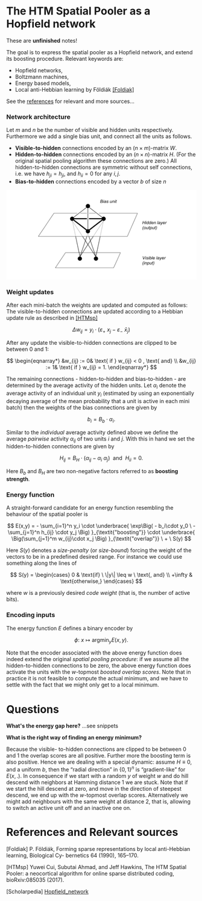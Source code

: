 

# The HTM Spatial Pooler as a Hopfield network
<!--An Energy-Based Spatial Pooler-->

These are **unfinished** notes!

The goal is to express the spatial pooler as a Hopfield network,
and extend its boosting procedure.
Relevant keywords are:

 - Hopfield networks,
 - Boltzmann machines,
 - Energy based models,
 - Local anti-Hebbian learning by Földiák [[Foldiak]](#foldiak)

 See the [references](#references) for relevant and more sources...


### Network architecture

Let $m$ and $n$ be the number of visible and hidden units respectively.
Furthermore we add a single bias unit, and connect all the units as follows.

 - **Visible-to-hidden** connections encoded by an $(n \times m)$-matrix $W$.
 - **Hidden-to-hidden** connections encoded by an $(n \times n)$-matrix $H$.
 (For the original spatial pooling algorithm these connections are zero.)
 All hidden-to-hidden connections are symmetric without self connections,
 i.e. we have $h_{ji} = h_{ji}$, and $h_{ii} = 0$ for any $i,j$.
 - **Bias-to-hidden** connections encoded by a vector $b$ of size $n$

<center><img src="./media/Numenta_network.png" align="center"></center>


### Weight updates

After each mini-batch the weights are updated and computed as follows:
The visible-to-hidden connections are updated according to
a Hebbian update rule as described in [[HTMsp]](#sp_paper)

$$
	\Delta w_{ij} = y_i \cdot  ( \varepsilon_+ \ x_j - \varepsilon_- \ \bar x_j )
$$

After any update the visible-to-hidden connections are clipped to be between $0$ and $1$:

$$
\begin{eqnarray*}
   &w_{ij} := 0& \text{ if } w_{ij} < 0 , \text{ and} \\
   &w_{ij} := 1& \text{ if } w_{ij} = 1.
\end{eqnarray*}
$$

The remaining connections - hidden-to-hidden and bias-to-hidden -
are determined by the average activity of the hidden units.
Let $\alpha_i$ denote the average activity of an individual unit $y_i$
(estimated by using an exponentially decaying average of the mean probability
  that a unit is active in each mini batch) then the weights of the bias
  connections are given by

$$
  b_{i}  = B_b \cdot \alpha_i.
$$

Similar to the *individual* average activity defined above we define
the average *pairwise* activity $\alpha_{ij}$ of two units $i$ and $j$.
With this in hand we set the hidden-to-hidden connections are given by

$$
  H_{ij} = B_H \cdot ( \alpha_{ij} - \alpha_i \ \alpha_j ) \ \text{ and } \  H_{ii} = 0.
$$

Here $B_b$ and $B_H$ are two non-negative factors
referred to as **boosting strength**.


### Energy function

A straight-forward candidate for an energy function resembling the behaviour of the spatial pooler is

$$
   E(x,y) = - \sum_{i=1}^n
        y_i
        \cdot
        \underbrace{
        \exp\Big( - b_i\cdot y_0 \ -  \sum_{j=1}^n h_{ij} \cdot y_j \Big)
        }_{\textit{"boosting"}}
        \cdot
        \underbrace{
        \Big(\sum_{j=1}^m w_{ij}\cdot x_j \Big)  
        }_{\textit{"overlap"}}
        \ + \  
        S(y)
$$

Here $S(y)$ denotes a *size-penalty* (or *size-bound*) forcing the weight of the vectors
to be in a predefined desired range. For instance we could use something
along the lines of

$$
S(y) = \begin{cases}
            0  &  \text{if} \ \|y\| \leq w \ \text{, and} \\
      +\infty  &  \text{otherwise,}
    \end{cases}
$$

where $w$ is a previously desired *code weight*
(that is, the number of active bits).


### Encoding inputs

The energy function $E$ defines a binary encoder by

$$
    \phi\colon \  x \mapsto \mathop{\arg\min}_y E(x,y).
$$

Note that the encoder associated with the above energy function does indeed extend
the original *spatial pooling procedure*:
if we assume all the hidden-to-hidden connections to be zero,
the above energy function does activate the units with the $w$-topmost *boosted overlap scores*.
Note that in practice it is not feasible to compute the actual minimum,
and we have to settle with the fact that we might only get to a local minimum.

# Questions


 **What's the energy gap here?** ...see snippets

 **What is the right way of finding an energy minimum?**

 Because the visible- to-hidden connections are clipped to be between 0 and 1 the overlap scores are all positive. Further more the boosting term is also positive. Hence we are dealing with a special dynamic: assume $H \equiv 0$, and a uniform $b$, then the “radial direction” in $\{0,1\}^n$  is “gradient-like” for $E(x,.)$. In consequence if we start with a random $y$ of weight $w$ and do hill descend with neighbors at Hamming distance $1$ we are stuck. Note that if we start the hill descend at zero, and move in the direction of steepest descend, we end up with the $w$-topmost overlap scores. Alternatively we might add neighbours with the same weight at distance $2$, that is, allowing to switch an active unit off and an inactive one on.









# References and Relevant sources
<a name="references"></a>

<a name="foldiak">\[Foldiak\]</a> P. Földiák, Forming sparse representations by local anti-Hebbian learning, Biological Cy- bernetics 64 (1990), 165–170.

<a name="sp_paper">\[HTMsp\]</a> Yuwei Cui, Subutai Ahmad, and Jeff Hawkins, The HTM Spatial Pooler: a neocortical algorithm for online sparse distributed coding, bioRxiv:085035 (2017).

<a name="scholarpedia">\[Scholarpedia\]</a> [Hopfield_network](http://www.scholarpedia.org/article/Hopfield_network)
